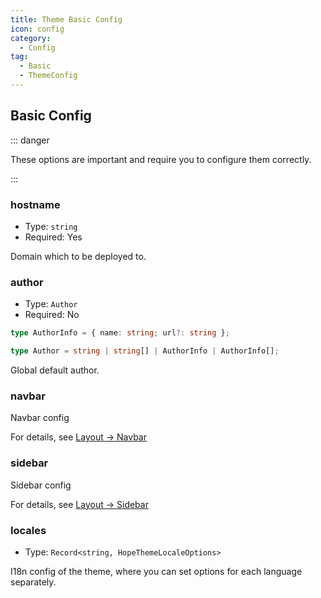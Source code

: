 ```yaml
---
title: Theme Basic Config
icon: config
category:
  - Config
tag:
  - Basic
  - ThemeConfig
---
```


## Basic Config

::: danger

These options are important and require you to configure them correctly.

:::

### hostname <Badge text="Root only" type="warning" />

- Type: `string`
- Required: Yes

Domain which to be deployed to.

### author

- Type: `Author`
- Required: No

```ts
type AuthorInfo = { name: string; url?: string };

type Author = string | string[] | AuthorInfo | AuthorInfo[];
```

Global default author.

### navbar

Navbar config

For details, see [Layout → Navbar](../../guide/layout/navbar.md)

### sidebar

Sidebar config

For details, see [Layout → Sidebar](../../guide/layout/sidebar.md)

### locales

- Type: `Record<string, HopeThemeLocaleOptions>`

I18n config of the theme, where you can set options for each language separately.
